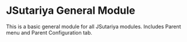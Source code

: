 # JSutariya General Module
This is a basic general module for all JSutariya modules.
Includes Parent menu and Parent Configuration tab.